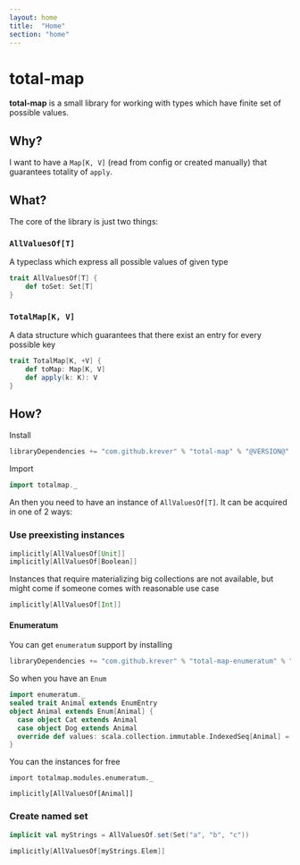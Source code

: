```yaml
---
layout: home
title:  "Home"
section: "home"
---
```


# total-map

**total-map** is a small library for working with types which have finite set of possible values. 

## Why?

I want to have a `Map[K, V]` (read from config or created manually) that guarantees totality of `apply`.

## What?

The core of the library is just two things:

### `AllValuesOf[T]` 

A typeclass which express all possible values of given type

```scala mdoc
trait AllValuesOf[T] {
    def toSet: Set[T]
}
```

### `TotalMap[K, V]` 

A data structure which guarantees that there exist an entry for every possible key

```scala mdoc
trait TotalMap[K, +V] {
    def toMap: Map[K, V]
    def apply(k: K): V
}
```

## How?

Install
```scala
libraryDependencies += "com.github.krever" % "total-map" % "@VERSION@"
```

Import
```scala mdoc:reset
import totalmap._
```

An then you need to have an instance of `AllValuesOf[T]`. It can be acquired in one of 2 ways:

### Use preexisting instances

```scala mdoc
implicitly[AllValuesOf[Unit]]
implicitly[AllValuesOf[Boolean]]
```

Instances that require materializing big collections are not available, but might come if someone comes with reasonable 
use case
```scala mdoc:fail
implicitly[AllValuesOf[Int]]
```

#### Enumeratum

You can get `enumeratum` support by installing

```scala
libraryDependencies += "com.github.krever" % "total-map-enumeratum" % "@VERSION@"
```

So when you have an `Enum`

```scala mdoc
import enumeratum._
sealed trait Animal extends EnumEntry 
object Animal extends Enum[Animal] {
  case object Cat extends Animal
  case object Dog extends Animal
  override def values: scala.collection.immutable.IndexedSeq[Animal] = findValues
}
```

You can the instances for free

```
import totalmap.modules.enumeratum._

implicitly[AllValuesOf[Animal]]
```


### Create named set

```scala mdoc
implicit val myStrings = AllValuesOf.set(Set("a", "b", "c"))

implicitly[AllValuesOf[myStrings.Elem]]
```







